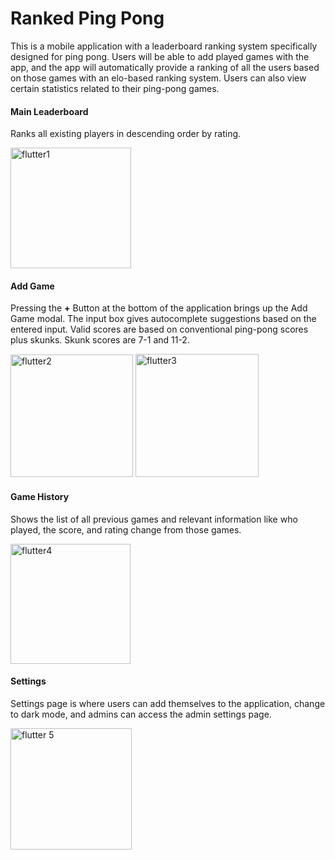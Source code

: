 # Ranked Ping Pong

This is a mobile application with a leaderboard ranking system specifically designed for ping pong. Users will be able to add played games with the app, and the app will automatically provide a ranking of all the users based on those games with an elo-based ranking system. Users can also view certain statistics related to their ping-pong games.

#### Main Leaderboard

Ranks all existing players in descending order by rating.

<img width="193" alt="flutter1" src="https://github.com/zdpel/mrping/assets/159809176/05d3198d-e4c3-462b-8ef9-3cb5a5fdb6cb">

#### Add Game

Pressing the **+** Button at the bottom of the application brings up the Add Game modal. The input box gives autocomplete suggestions based on the entered input. Valid scores are based on conventional ping-pong scores plus skunks. Skunk scores are 7-1 and 11-2. 

<img width="196" alt="flutter2" src="https://github.com/zdpel/mrping/assets/159809176/8cad3c86-9bcf-4c40-9f5f-5153e9f857b1">
<img width="197" alt="flutter3" src="https://github.com/zdpel/mrping/assets/159809176/9d286ce4-3e25-4f31-88e0-0878384ebd86">

#### Game History

Shows the list of all previous games and relevant information like who played, the score, and rating change from those games.

<img width="192" alt="flutter4" src="https://github.com/zdpel/mrping/assets/159809176/59cc0aaf-9704-48bb-beae-dc1c77abd292">

#### Settings 

Settings page is where users can add themselves to the application, change to dark mode, and admins can access the admin settings page.

<img width="194" alt="flutter 5" src="https://github.com/zdpel/mrping/assets/159809176/f2a2e2cb-766c-46c7-906d-464e21e2ef80">

